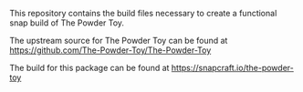 This repository contains the build files necessary to create a functional snap build of The Powder Toy.

The upstream source for The Powder Toy can be found at https://github.com/The-Powder-Toy/The-Powder-Toy

The build for this package can be found at https://snapcraft.io/the-powder-toy
